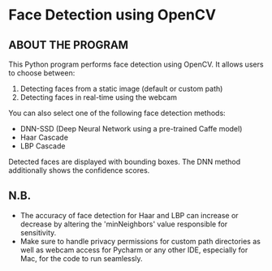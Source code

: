 
Face Detection using OpenCV
===============================

ABOUT THE PROGRAM
---------------------
This Python program performs face detection using OpenCV. It allows users to choose between:

1. Detecting faces from a static image (default or custom path)
2. Detecting faces in real-time using the webcam

You can also select one of the following face detection methods:
- DNN-SSD (Deep Neural Network using a pre-trained Caffe model) 
- Haar Cascade 
- LBP Cascade 

Detected faces are displayed with bounding boxes. The DNN method additionally shows the confidence scores.

N.B.
---------

- The accuracy of face detection for Haar and LBP can increase or decrease by altering the 'minNeighbors' value responsible for sensitivity.
- Make sure to handle privacy permissions for custom path directories as well as webcam access for Pycharm or any other IDE, especially for Mac, for the code to run seamlessly. 
